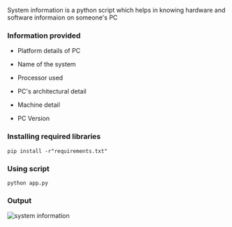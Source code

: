 System information is a python script which helps in knowing hardware and software informaion on someone's PC

### Information provided

* Platform details of PC

* Name of the system 

* Processor used

* PC's architectural detail

* Machine detail

* PC Version


### Installing required libraries

`` pip install -r"requirements.txt" ``


### Using script 

 `` python app.py ``


### Output

![system information](https://user-images.githubusercontent.com/48166328/96406206-938f3980-11fc-11eb-8fd8-2b3c89aa3893.png)
